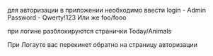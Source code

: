 для авторизации в приложении необходимо ввести login - Admin Password - Qwerty!123
Или же foo/fooo

при логине разблокируются странички  Today/Animals

При Логауте вас перекинет обратно на страницу авторизации
